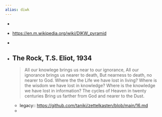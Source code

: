 ```yaml
---
alias: diwk
---
```


-
- https://en.m.wikipedia.org/wiki/DIKW_pyramid
-
- ## The Rock, T.S. Eliot, 1934
  
  > All our knowlege brings us near to our ignorance,
  > All our ignorance brings us nearer to death,
  > But nearness to death, no nearer to God.
  > Where the the Life we have lost in living?
  > Where is the wisdom we have lost in knowledge?
  > Where is the knowledge we have lost in information?
  > The cycles of Heaven in twenty centuries
  > Bring us farther from God and nearer to the Dust.
	- legacy:: https://github.com/taniki/zettelkasten/blob/main/16.md
	-